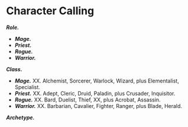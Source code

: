 # Character Calling

<!--WIP-->

***Role.*** <!--WIP-->
- ***Mage.*** <!--WIP-->
- ***Priest.*** <!--WIP-->
- ***Rogue.*** <!--WIP-->
- ***Warrior.*** <!--WIP-->

***Class.*** <!--WIP-->
- ***Mage.*** XX. Alchemist, Sorcerer, Warlock, Wizard, plus Elementalist, Specialist.
- ***Priest.*** XX. Adept, Cleric, Druid, Paladin, plus Crusader, Inquisitor.
- ***Rogue.*** XX. Bard, Duelist, Thief, XX, plus Acrobat, Assassin.
- ***Warrior.*** XX. Barbarian, Cavalier, Fighter, Ranger, plus Blade, Herald.

***Archetype.*** <!--WIP-->
